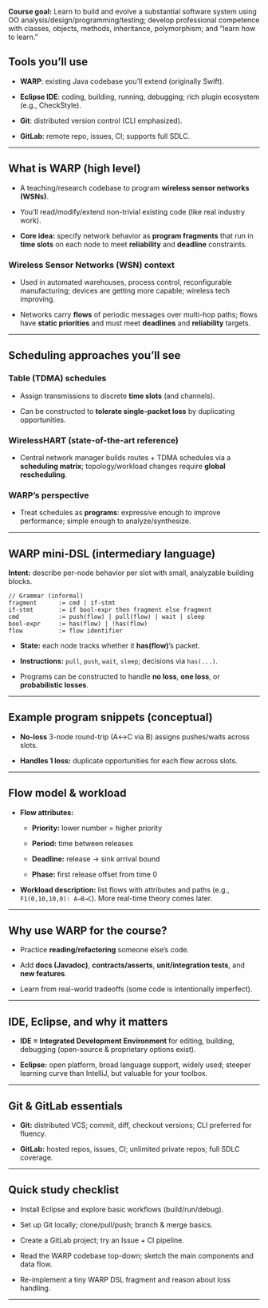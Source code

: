 **Course goal:** Learn to build and evolve a substantial software system using OO analysis/design/programming/testing; develop professional competence with classes, objects, methods, inheritance, polymorphism; and “learn how to learn.”

## Tools you’ll use

- **WARP**: existing Java codebase you’ll extend (originally Swift).
    
- **Eclipse IDE**: coding, building, running, debugging; rich plugin ecosystem (e.g., CheckStyle).
    
- **Git**: distributed version control (CLI emphasized).
    
- **GitLab**: remote repo, issues, CI; supports full SDLC.
    

---

## What is WARP (high level)

- A teaching/research codebase to program **wireless sensor networks (WSNs)**.
    
- You’ll read/modify/extend non-trivial existing code (like real industry work).
    
- **Core idea:** specify network behavior as **program fragments** that run in **time slots** on each node to meet **reliability** and **deadline** constraints.
    

### Wireless Sensor Networks (WSN) context

- Used in automated warehouses, process control, reconfigurable manufacturing; devices are getting more capable; wireless tech improving.
    
- Networks carry **flows** of periodic messages over multi-hop paths; flows have **static priorities** and must meet **deadlines** and **reliability** targets.
    

---

## Scheduling approaches you’ll see

### Table (TDMA) schedules

- Assign transmissions to discrete **time slots** (and channels).
    
- Can be constructed to **tolerate single-packet loss** by duplicating opportunities.
    

### WirelessHART (state-of-the-art reference)

- Central network manager builds routes + TDMA schedules via a **scheduling matrix**; topology/workload changes require **global rescheduling**.
    

### WARP’s perspective

- Treat schedules as **programs**: expressive enough to improve performance; simple enough to analyze/synthesize.
    

---

## WARP mini-DSL (intermediary language)

**Intent:** describe per-node behavior per slot with small, analyzable building blocks.

```
// Grammar (informal)
fragment      := cmd | if-stmt
if-stmt       := if bool-expr then fragment else fragment
cmd           := push(flow) | pull(flow) | wait | sleep
bool-expr     := has(flow) | !has(flow)
flow          := flow identifier
```

- **State:** each node tracks whether it **has(flow)**’s packet.
    
- **Instructions:** `pull`, `push`, `wait`, `sleep`; decisions via `has(...)`.
    
- Programs can be constructed to handle **no loss**, **one loss**, or **probabilistic losses**.
    

---

## Example program snippets (conceptual)

- **No-loss** 3-node round-trip (A↔C via B) assigns pushes/waits across slots.
    
- **Handles 1 loss:** duplicate opportunities for each flow across slots.
    

---

## Flow model & workload

- **Flow attributes:**
    
    - **Priority:** lower number = higher priority
        
    - **Period:** time between releases
        
    - **Deadline:** release → sink arrival bound
        
    - **Phase:** first release offset from time 0
        
- **Workload description:** list flows with attributes and paths (e.g., `F1(0,10,10,0): A→B→C`). More real-time theory comes later.
    

---

## Why use WARP for the course?

- Practice **reading/refactoring** someone else’s code.
    
- Add **docs (Javadoc)**, **contracts/asserts**, **unit/integration tests**, and **new features**.
    
- Learn from real-world tradeoffs (some code is intentionally imperfect).
    

---

## IDE, Eclipse, and why it matters

- **IDE = Integrated Development Environment** for editing, building, debugging (open-source & proprietary options exist).
    
- **Eclipse:** open platform, broad language support, widely used; steeper learning curve than IntelliJ, but valuable for your toolbox.
    

---

## Git & GitLab essentials

- **Git:** distributed VCS; commit, diff, checkout versions; CLI preferred for fluency.
    
- **GitLab:** hosted repos, issues, CI; unlimited private repos; full SDLC coverage.
    

---

## Quick study checklist

-  Install Eclipse and explore basic workflows (build/run/debug).
    
-  Set up Git locally; clone/pull/push; branch & merge basics.
    
-  Create a GitLab project; try an Issue + CI pipeline.
    
-  Read the WARP codebase top-down; sketch the main components and data flow.
    
-  Re-implement a tiny WARP DSL fragment and reason about loss handling.
    

---




